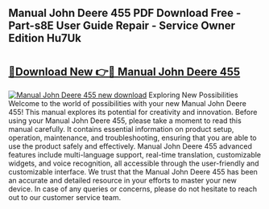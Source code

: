 ## Manual John Deere 455 PDF Download Free - Part-s8E User Guide Repair - Service Owner Edition Hu7Uk

# <h2><a href="http://bc86349.oget.top/?id=Manual+John+Deere+455">🔗Download New 👉🔴 Manual John Deere 455</a></h2>

[![Manual John Deere 455 new download](https://i.imgur.com/5g1atiW.png)](http://bc86349.oget.top/?id=Manual+John+Deere+455)
Exploring New Possibilities Welcome to the world of possibilities with your new Manual John Deere 455! This manual explores its potential for creativity and innovation. Before using your Manual John Deere 455, please take a moment to read this manual carefully. It contains essential information on product setup, operation, maintenance, and troubleshooting, ensuring that you are able to use the product safely and effectively. Manual John Deere 455 advanced features include multi-language support, real-time translation, customizable widgets, and voice recognition, all accessible through the user-friendly and customizable interface. We trust that the Manual John Deere 455 has been an accurate and detailed resource in your efforts to master your new device. In case of any queries or concerns, please do not hesitate to reach out to our customer service team.
